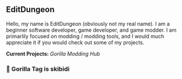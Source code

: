 ## EditDungeon

Hello, my name is EditDungeon (obviously not my real name). I am a beginner software developer, game developer, and game modder. I am primarlily focused on modding / modding tools, and I would much appreciate it if you would check out some of my projects.

**Current Projects:** _Gorilla Modding Hub_

### 🦍 Gorilla Tag is skibidi
